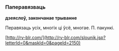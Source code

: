 ### Паперавязваць
**дзеяслоў, закончанае трыванне**

Перавязаць усіх, многіх ці ўсё, многае. П. пакункі.

<a rel="author">[http://rv-blr.com/](http://rv-blr.com/slounik.jsp?letterId=0&maskId=0&pageId=2150)</a>
